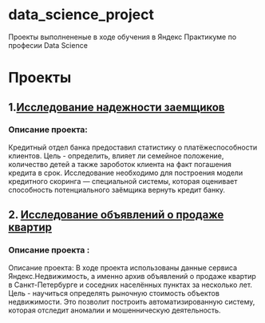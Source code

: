 # data_science_project
Проекты выполнененые в ходе обучения в Яндекс Практикуме по професии Data Science

# Проекты 

## 1.[Исследование надежности заемщиков](https://github.com/Bormatyha/data_science/blob/main/reliability.ipynb)
### Описание проекта:

Кредитный отдел банка предоставил статистику о платёжеспособности клиентов. Цель - определить, влияет ли семейное положение, количество детей а также зароботок клиента на факт погашения кредита в срок. Исследование необходимо для построения модели кредитного скоринга — специальной системы, которая оценивает способность потенциального заёмщика вернуть кредит банку.

## 2. [Исследование объявлений о продаже квартир](https://github.com/Bormatyha/data_science/blob/main/sale_of_apartments.ipynb)

### Описание проекта : 

Описание проекта: В ходе проекта использованы данные сервиса Яндекс.Недвижимость, а именно архив объявлений о продаже квартир в Санкт-Петербурге и соседних населённых пунктах за несколько лет. Цель - научиться определять рыночную стоимость объектов недвижимости. Это позволит построить автоматизированную систему, которая отследит аномалии и мошенническую деятельность.

